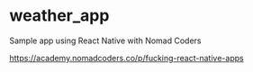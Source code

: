 # weather_app
Sample app using React Native with Nomad Coders

https://academy.nomadcoders.co/p/fucking-react-native-apps
